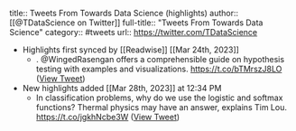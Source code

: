 title:: Tweets From Towards Data Science (highlights)
author:: [[@TDataScience on Twitter]]
full-title:: "Tweets From Towards Data Science"
category:: #tweets
url:: https://twitter.com/TDataScience

- Highlights first synced by [[Readwise]] [[Mar 24th, 2023]]
	- . @WingedRasengan offers a comprehensible guide on hypothesis testing with examples and visualizations.  https://t.co/bTMrszJ8LO ([View Tweet](https://twitter.com/TDataScience/status/1637353712485126147))
- New highlights added [[Mar 28th, 2023]] at 12:34 PM
	- In classification problems, why do we use the logistic and softmax functions? Thermal physics may have an answer, explains Tim Lou. https://t.co/jgkhNcbe3W ([View Tweet](https://twitter.com/TDataScience/status/1639728359004426245))